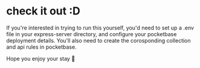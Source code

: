# check it out :D
If you're interested in trying to run this yourself, you'd need to set up a .env file in your express-server directory, and configure your pocketbase deployment details. You'll also need to create the corosponding collection and api rules in pocketbase. 

Hope you enjoy your stay 👋

